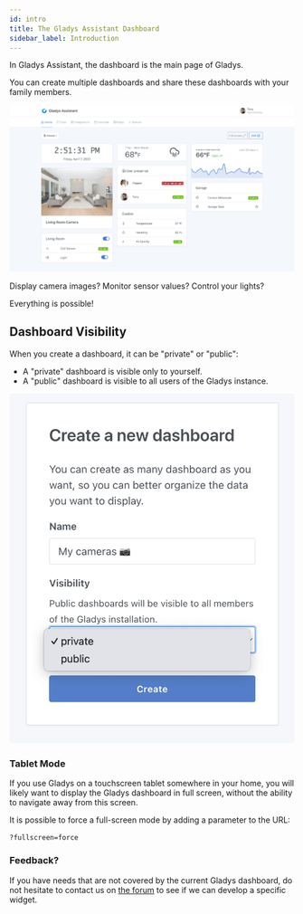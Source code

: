 ```yaml
---
id: intro
title: The Gladys Assistant Dashboard
sidebar_label: Introduction
---
```


In Gladys Assistant, the dashboard is the main page of Gladys.

You can create multiple dashboards and share these dashboards with your family members.

![Gladys Assistant 4 Dashboard](../../static/img/home/main_screenshot/main_screenshot_en_j5czyj_c_scale,w_1839.png)

Display camera images? Monitor sensor values? Control your lights?

Everything is possible!

## Dashboard Visibility

When you create a dashboard, it can be "private" or "public":

- A "private" dashboard is visible only to yourself.
- A "public" dashboard is visible to all users of the Gladys instance.

![Create a dashboard](../../static/img/docs/en/dashboard/create-dashboard.png)

### Tablet Mode

If you use Gladys on a touchscreen tablet somewhere in your home, you will likely want to display the Gladys dashboard in full screen, without the ability to navigate away from this screen.

It is possible to force a full-screen mode by adding a parameter to the URL:

```
?fullscreen=force
```

### Feedback?

If you have needs that are not covered by the current Gladys dashboard, do not hesitate to contact us on [the forum](https://en-community.gladysassistant.com/) to see if we can develop a specific widget.
